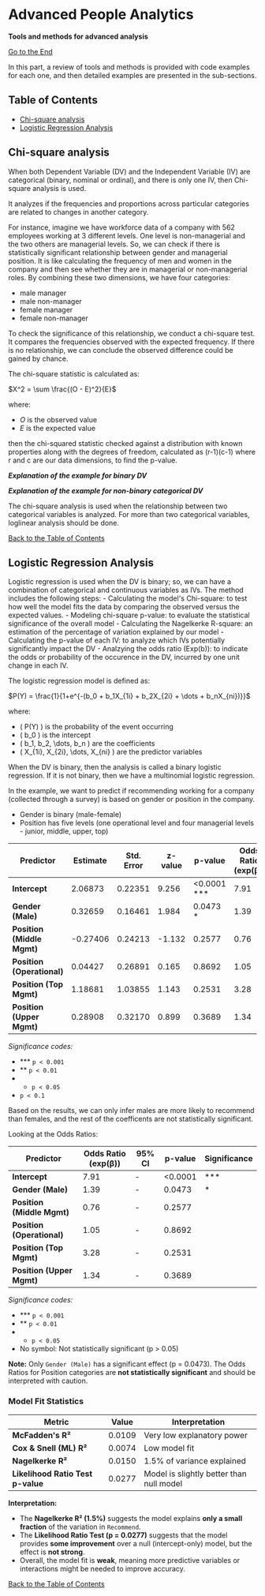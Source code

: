 # Advanced People Analytics
**Tools and methods for advanced analysis** 

[Go to the End](#end)


In this part, a review of tools and methods is provided with code examples for each one, and then detailed examples are presented in the sub-sections. 

## Table of Contents
- [Chi-square analysis](#chi-square-analysis)
- [Logistic Regression Analysis](#logistic-regression-analysis)

## Chi-square analysis
When both Dependent Variable (DV) and the Independent Variable (IV) are categorical (binary, nominal or ordinal), and there is only one IV, then Chi-square analysis is used.

It analyzes if the frequencies and proportions across particular categories are related to changes in another category. 

For instance, imagine we have workforce data of a company with 562 employees working at 3 different levels. One level is non-managerial and the two others are managerial levels.
So, we can check if there is statistically significant relationship between gender and managerial position. It is like calculating the frequency of men and women in the company and then see whether they are in managerial or non-managerial roles. 
By combining these two dimensions, we have four categories:

- male manager
- male non-manager
- female manager
- female non-manager

To check the significance of this relationship, we conduct a chi-square test. It compares the frequencies observed with the expected frequency. If there is no relationship, we can conclude the observed difference could be gained by chance. 

The chi-square statistic is calculated as:

$X^2 = \sum \frac{(O - E)^2}{E}$

where:
- $O$ is the observed value
- $E$ is the expected value

then the chi-squared statistic checked against a distribution with known properties along with the degrees of freedom, calculated as (r-1)(c-1) where r and c are our data dimensions, to find the p-value. 

***Explanation of the example for binary DV***

***Explanation of the example for non-binary categorical DV***

The chi-square analysis is used when the relationship between two categorical variables is analyzed. For more than two categorical variables, loglinear analysis should be done. 

[Back to the Table of Contents](#table-of-contents)

## Logistic Regression Analysis

Logistic regression is used when the DV is binary; so, we can have a combination of categorical and continuous variables as IVs. 
The method includes the following steps:
	- Calculating the model's Chi-square: to test how well the model fits the data by comparing the observed versus the expected values. 
	- Modeling chi-square p-value: to evaluate the statistical significance of the overall model
	- Calculating the Nagelkerke R-square: an estimation of the percentage of variation explained by our model
	- Calculating the p-value of each IV: to analyze which IVs potentially significantly impact the DV
	- Analzying the odds ratio (Exp(b)): to indicate the odds or probability of the occurence in the DV, incurred by one unit change in each IV. 

The logistic regression model is defined as:

$P(Y) = \frac{1}{1+e^{-(b_0 + b_1X_{1i} + b_2X_{2i} + \dots + b_nX_{ni})}}$


where:
- \( P(Y) \) is the probability of the event occurring
- \( b_0 \) is the intercept
- \( b_1, b_2, \dots, b_n \) are the coefficients
- \( X_{1i}, X_{2i}, \dots, X_{ni} \) are the predictor variables


When the DV is binary, then the analysis is called a binary logistic regression. If it is not binary, then we have a multinomial logistic regression. 

In the example, we want to predict if recommending working for a company (collected through a survey) is based on gender or position in the company.
- Gender is binary (male-female)
- Position has five levels (one operational level and four managerial levels - junior, middle, upper, top)

| Predictor                  | Estimate  | Std. Error | z-value | p-value  | Odds Ratio (exp(β)) |
|----------------------------|----------|------------|---------|----------|----------------------|
| **Intercept**              | 2.06873  | 0.22351    | 9.256   | <0.0001 *** | 7.91                 |
| **Gender (Male)**          | 0.32659  | 0.16461    | 1.984   | 0.0473 *  | 1.39                 |
| **Position (Middle Mgmt)** | -0.27406 | 0.24213    | -1.132  | 0.2577    | 0.76                 |
| **Position (Operational)** | 0.04427  | 0.26891    | 0.165   | 0.8692    | 1.05                 |
| **Position (Top Mgmt)**    | 1.18681  | 1.03855    | 1.143   | 0.2531    | 3.28                 |
| **Position (Upper Mgmt)**  | 0.28908  | 0.32170    | 0.899   | 0.3689    | 1.34                 |

*Significance codes:*  
- *** `p < 0.001`
- ** `p < 0.01`
- * `p < 0.05`
- `p < 0.1`

Based on the results, we can only infer males are more likely to recommend than females, and the rest of the coefficents are not statistically significant. 

Looking at the Odds Ratios:

| Predictor                  | Odds Ratio (exp(β)) | 95% CI | p-value  | Significance |
|----------------------------|--------------------|--------|----------|-------------|
| **Intercept**              | 7.91               | -      | <0.0001  | ***         |
| **Gender (Male)**          | 1.39               | -      | 0.0473   | *           |
| **Position (Middle Mgmt)** | 0.76               | -      | 0.2577   |             |
| **Position (Operational)** | 1.05               | -      | 0.8692   |             |
| **Position (Top Mgmt)**    | 3.28               | -      | 0.2531   |             |
| **Position (Upper Mgmt)**  | 1.34               | -      | 0.3689   |             |

*Significance codes:*  
- *** `p < 0.001`
- ** `p < 0.01`
- * `p < 0.05`
- No symbol: Not statistically significant (p > 0.05)

**Note:** Only `Gender (Male)` has a significant effect (p = 0.0473). The Odds Ratios for Position categories are **not statistically significant** and should be interpreted with caution.

### Model Fit Statistics

| Metric                            | Value  | Interpretation |
|----------------------------------|--------|---------------|
| **McFadden's R²**                | 0.0109 | Very low explanatory power |
| **Cox & Snell (ML) R²**          | 0.0074 | Low model fit |
| **Nagelkerke R²**                | 0.0150 | 1.5% of variance explained |
| **Likelihood Ratio Test p-value** | 0.0277 | Model is slightly better than null model |

**Interpretation:**
- The **Nagelkerke R² (1.5%)** suggests the model explains **only a small fraction** of the variation in `Recommend`.
- The **Likelihood Ratio Test (p = 0.0277)** suggests that the model provides **some improvement** over a null (intercept-only) model, but the effect is **not strong**.
- Overall, the model fit is **weak**, meaning more predictive variables or interactions might be needed to improve accuracy.













[Back to the Table of Contents](#table-of-contents)